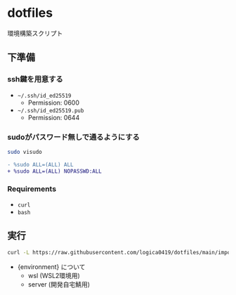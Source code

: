 # dotfiles

環境構築スクリプト

## 下準備

### ssh鍵を用意する

- `~/.ssh/id_ed25519`
  - Permission: 0600
- `~/.ssh/id_ed25519.pub`
  - Permission: 0644

### sudoがパスワード無しで通るようにする

```bash
sudo visudo
```

```diff
- %sudo ALL=(ALL) ALL
+ %sudo ALL=(ALL) NOPASSWD:ALL
```

### Requirements

- `curl`
- `bash`

## 実行

```bash
curl -L https://raw.githubusercontent.com/logica0419/dotfiles/main/import.sh -o /tmp/import.sh && ENV={environment} source /tmp/import.sh
```

- {environment} について
  - wsl (WSL2環境用)
  - server (開発自宅鯖用)
